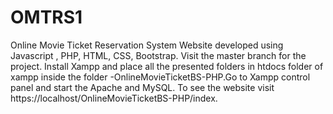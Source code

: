 # OMTRS1
Online Movie Ticket Reservation System Website developed using Javascript , PHP, HTML, CSS, Bootstrap. 
Visit the master branch for the project.
Install Xampp and place all the presented folders in htdocs folder of xampp inside the folder -OnlineMovieTicketBS-PHP.Go to Xampp control panel and start the Apache and MySQL. To see the website visit https://localhost/OnlineMovieTicketBS-PHP/index.
